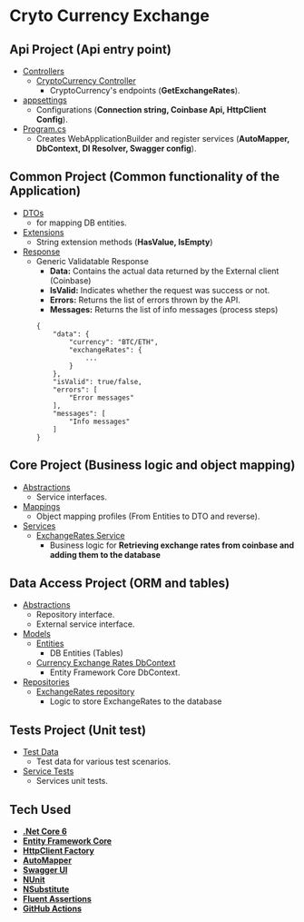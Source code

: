 # Cryto Currency Exchange

Api Project (Api entry point)
-
- [Controllers](https://github.com/McebisiMK/CrytoCurrencyExchange/tree/main/CryptoCurrencyExchange.Api/Controllers)
	- [CryptoCurrency Controller](https://github.com/McebisiMK/CrytoCurrencyExchange/blob/main/CryptoCurrencyExchange.Api/Controllers/CurrencyExchangeRatesController.cs)
		- CryptoCurrency's endpoints (**GetExchangeRates**).
- [appsettings](https://github.com/McebisiMK/CrytoCurrencyExchange/blob/main/CryptoCurrencyExchange.Api/appsettings.json)
	- Configurations (**Connection string, Coinbase Api, HttpClient Config**).
- [Program.cs](https://github.com/McebisiMK/CrytoCurrencyExchange/blob/main/CryptoCurrencyExchange.Api/Program.cs)
	- Creates WebApplicationBuilder and register services (**AutoMapper, DbContext, DI Resolver, Swagger config**).
	
Common Project (Common functionality of the Application)
-
- [DTOs](https://github.com/McebisiMK/CrytoCurrencyExchange/tree/main/CryptoCurrencyExchange.Common/DTOs)
	-  for mapping DB entities.
- [Extensions](https://github.com/McebisiMK/CrytoCurrencyExchange/tree/main/CryptoCurrencyExchange.Common/Extensions)
	- String extension methods (**HasValue, IsEmpty**)
- [Response](https://github.com/McebisiMK/CrytoCurrencyExchange/tree/main/CryptoCurrencyExchange.Common/Response)
	- Generic Validatable Response
        - **Data:** Contains the actual data returned by the External client (Coinbase) 
        - **IsValid:** Indicates whether the request was success or not.
        - **Errors:** Returns the list of errors thrown by the API.
        - **Messages:** Returns the list of info messages (process steps)
        ```
        {
            "data": {
                "currency": "BTC/ETH",
                "exchangeRates": {
                    ...
                }
            },
            "isValid": true/false,
            "errors": [
                "Error messages"
            ],
            "messages": [
                "Info messages"
            ]
        }
        ```

Core Project (Business logic and object mapping)
-
- [Abstractions](https://github.com/McebisiMK/CrytoCurrencyExchange/tree/main/CryptoCurrencyExchange.Core/Abstractions)
	- Service interfaces.
- [Mappings](https://github.com/McebisiMK/CrytoCurrencyExchange/tree/main/CryptoCurrencyExchange.Core/Mappings)
	- Object mapping profiles (From Entities to DTO and reverse).
- [Services](https://github.com/McebisiMK/CrytoCurrencyExchange/tree/main/CryptoCurrencyExchange.Core/Services)
	- [ExchangeRates Service](https://github.com/McebisiMK/CrytoCurrencyExchange/blob/main/CryptoCurrencyExchange.Core/Services/ExchangeRatesService.cs)
		- Business logic for **Retrieving exchange rates from coinbase and adding them to the database**

Data Access Project (ORM and tables)
-
- [Abstractions](https://github.com/McebisiMK/CrytoCurrencyExchange/tree/main/CryptoCurrencyExchange.Data/Abstractions)
    -   Repository interface.
    -   External service interface.
 - [Models](https://github.com/McebisiMK/CrytoCurrencyExchange/tree/main/CryptoCurrencyExchange.Data/Models)
	 - [Entities](https://github.com/McebisiMK/CrytoCurrencyExchange/tree/main/CryptoCurrencyExchange.Data/Models/Entities)
		 - DB Entities (Tables)
	 - [Currency Exchange Rates DbContext](https://github.com/McebisiMK/CrytoCurrencyExchange/blob/main/CryptoCurrencyExchange.Data/Models/CurrencyExchangeRatesDbContext.cs)
		 - Entity Framework Core DbContext.
 - [Repositories](https://github.com/McebisiMK/CrytoCurrencyExchange/tree/main/CryptoCurrencyExchange.Data/Repositories)
	 - [ExchangeRates repository](https://github.com/McebisiMK/CrytoCurrencyExchange/blob/main/CryptoCurrencyExchange.Data/Repositories/ExchangeRateRepository.cs)
        - Logic to store ExchangeRates to the database

Tests Project (Unit test)
-
- [Test Data](https://github.com/McebisiMK/CrytoCurrencyExchange/tree/main/CryptoCurrencyExchange.Tests/TestData)
	- Test data for various test scenarios.
- [Service Tests](https://github.com/McebisiMK/CrytoCurrencyExchange/blob/main/CryptoCurrencyExchange.Tests/CurrencyExchangeRatesServiceTests.cs)
	- Services unit tests.

Tech Used
-
- **[.Net Core 6](https://docs.microsoft.com/en-us/aspnet/core/release-notes/aspnetcore-6.0?view=aspnetcore-6.0)**
- **[Entity Framework Core](https://www.entityframeworktutorial.net/efcore/entity-framework-core.aspx)**
- **[HttpClient Factory](https://docs.microsoft.com/en-us/dotnet/architecture/microservices/implement-resilient-applications/use-httpclientfactory-to-implement-resilient-http-requests)**
- **[AutoMapper](https://docs.automapper.org/en/stable/Getting-started.html)**
- **[Swagger UI](https://swagger.io/tools/swagger-ui/)**
- **[NUnit](https://nunit.org/)**
- **[NSubstitute](https://nsubstitute.github.io/help/getting-started/)**
- **[Fluent Assertions](https://fluentassertions.com/introduction)**
- **[GitHub Actions](https://docs.github.com/en/actions)**